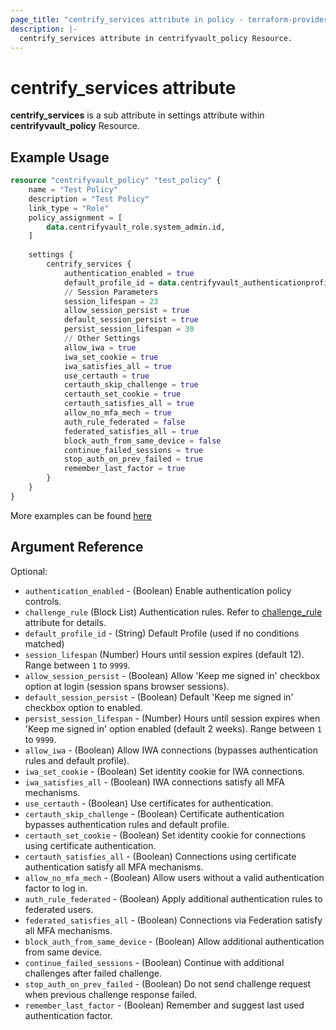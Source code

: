 ```yaml
---
page_title: "centrify_services attribute in policy - terraform-provider-centrifyvault"
description: |-
  centrify_services attribute in centrifyvault_policy Resource.
---
```


# centrify_services attribute

**centrify_services** is a sub attribute in settings attribute within **centrifyvault_policy** Resource.

## Example Usage

```terraform
resource "centrifyvault_policy" "test_policy" {
    name = "Test Policy"
    description = "Test Policy"
    link_type = "Role"
    policy_assignment = [
        data.centrifyvault_role.system_admin.id,
    ]
    
    settings {
        centrify_services {
            authentication_enabled = true
            default_profile_id = data.centrifyvault_authenticationprofile.newdevice_auth_pf.id
            // Session Parameters
            session_lifespan = 23
            allow_session_persist = true
            default_session_persist = true
            persist_session_lifespan = 30
            // Other Settings
            allow_iwa = true
            iwa_set_cookie = true
            iwa_satisfies_all = true
            use_certauth = true
            certauth_skip_challenge = true
            certauth_set_cookie = true
            certauth_satisfies_all = true
            allow_no_mfa_mech = true
            auth_rule_federated = false
            federated_satisfies_all = true
            block_auth_from_same_device = false
            continue_failed_sessions = true
            stop_auth_on_prev_failed = true
            remember_last_factor = true
        }
    }
}
```

More examples can be found [here](../../../../examples/centrifyvault_policy/centrify_services.tf)

## Argument Reference

Optional:

- `authentication_enabled` - (Boolean) Enable authentication policy controls.
- `challenge_rule` (Block List) Authentication rules. Refer to [challenge_rule](../attribute_challengerule.md) attribute for details.
- `default_profile_id` - (String) Default Profile (used if no conditions matched)
- `session_lifespan` (Number) Hours until session expires (default 12). Range between `1` to `9999`.
- `allow_session_persist` - (Boolean) Allow 'Keep me signed in' checkbox option at login (session spans browser sessions).
- `default_session_persist` - (Boolean) Default 'Keep me signed in' checkbox option to enabled.
- `persist_session_lifespan` - (Number) Hours until session expires when 'Keep me signed in' option enabled (default 2 weeks). Range between `1` to `9999`.
- `allow_iwa` - (Boolean) Allow IWA connections (bypasses authentication rules and default profile).
- `iwa_set_cookie` - (Boolean) Set identity cookie for IWA connections.
- `iwa_satisfies_all` - (Boolean) IWA connections satisfy all MFA mechanisms.
- `use_certauth` - (Boolean) Use certificates for authentication.
- `certauth_skip_challenge` - (Boolean) Certificate authentication bypasses authentication rules and default profile.
- `certauth_set_cookie` - (Boolean) Set identity cookie for connections using certificate authentication.
- `certauth_satisfies_all` - (Boolean) Connections using certificate authentication satisfy all MFA mechanisms.
- `allow_no_mfa_mech` - (Boolean) Allow users without a valid authentication factor to log in.
- `auth_rule_federated` - (Boolean) Apply additional authentication rules to federated users.
- `federated_satisfies_all` - (Boolean) Connections via Federation satisfy all MFA mechanisms.
- `block_auth_from_same_device` - (Boolean) Allow additional authentication from same device.
- `continue_failed_sessions` - (Boolean) Continue with additional challenges after failed challenge.
- `stop_auth_on_prev_failed` - (Boolean) Do not send challenge request when previous challenge response failed.
- `remember_last_factor` - (Boolean) Remember and suggest last used authentication factor.
